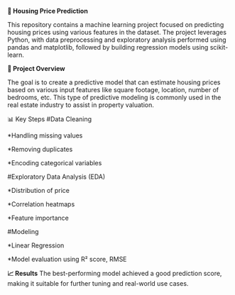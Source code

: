 **🏡 Housing Price Prediction**

This repository contains a machine learning project focused on predicting housing prices using various features in the dataset. The project leverages Python, with data preprocessing and exploratory analysis performed using pandas and matplotlib, followed by building regression models using scikit-learn.

**📌 Project Overview**

The goal is to create a predictive model that can estimate housing prices based on various input features like square footage, location, number of bedrooms, etc. This type of predictive modeling is commonly used in the real estate industry to assist in property valuation.

📊 Key Steps
#Data Cleaning

*Handling missing values

*Removing duplicates

*Encoding categorical variables

#Exploratory Data Analysis (EDA)

*Distribution of price

*Correlation heatmaps

*Feature importance

#Modeling

*Linear Regression

*Model evaluation using R² score, RMSE

**📈 Results**
The best-performing model achieved a good prediction score, making it suitable for further tuning and real-world use cases.

